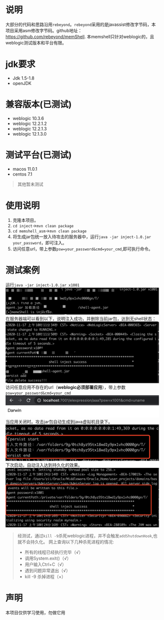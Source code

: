 # 说明
大部分的代码和思路沿用`rebeyond`。`rebeyond`采用的是javassist修改字节码，本项目采用asm修改字节码。github地址：https://github.com/rebeyond/memShell.
本memshell只针对weblogic的，且weblogic测试版本和平台有限。

# jdk要求
* Jdk 1.5-1.8
* openJDK

# 兼容版本(已测试)
* weblogic 10.3.6
* weblogic 12.2.1.2
* weblogic 12.2.1.3
* weblogic 12.1.3.0
# 测试平台(已测试)
* macos 11.0.1
* centos 7.1
>其他暂未测试

# 使用说明
1. 克隆本项目。
2. `cd inject`->`mvn clean package`
3. `cd memshell_asm`->`mvn clean package`
4. 将生成jar包统一放入待攻击的服务器中，运行`java -jar inject-1.0.jar your_password`，即可注入。
5. 访问任意url，带上参数`psw=your_password&cmd=your_cmd`,即可执行命令。
# 测试案例
运行`java -jar inject-1.0.jar x1001`
![java](img/java.png)
在服务器端可以看到以下，说明注入成功，并删除当前jar包，达到无shell状态：
![server](img/server.png)
访问任意应用不存在的url（**weblogic必须部署应用**），带上参数`psw=your_password&cmd=your_cmd`
![request](img/request.png)
当应用关闭时。攻击jar包自动生成到java虚拟机目录下。
![persist](img/persist.png)
下次启动，自动注入达到持久化的效果。
![persist2](img/persist2.png)
> 经测试，通过`kill -9`杀死weblogic进程，并不会触发`addShutdownHook`,也就不会持久化。
>网上查询以下几种杀死进程的情况:
>* 所有的线程已经执行完毕（√）
>* 调用System.exit()（√）
>* 用户输入Ctrl+C（√）
>* 遇到问题异常退出（√）
>* kill -9 杀掉进程（×）

# 声明
本项目仅供学习使用，勿做它用







